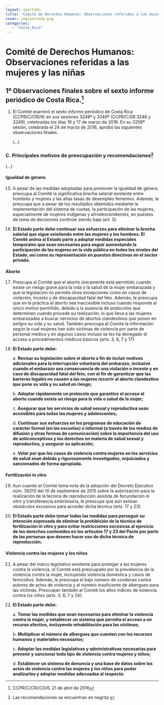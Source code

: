 ```yaml
---
layout: apartado
title: "Comité de Derechos Humanos: Observaciones referidas a las mujeres y las niñas"
cover: img/portada.png
categories:
   - "Costa_Rica"
---
```

# Comité de Derechos Humanos: Observaciones referidas a las mujeres y las niñas

## 1º Observaciones finales sobre el sexto informe periódico de Costa Rica.[^330]

1. El Comité examinó el sexto informe periódico de Costa Rica
(CCPR/C/CRI/6) en sus sesiones 3248ª y 3249ª (CCPR/C/SR.3248 y 3249),
celebradas los días 16 y 17 de marzo de 2016. En su 3259ª sesión, celebrada
el 24 de marzo de 2016, aprobó las siguientes observaciones finales.

   (…)

### C. Principales motivos de preocupación y recomendaciones[^331]

(…)

#### Igualdad de género

15. A pesar de las medidas adoptadas para promover la igualdad de género,
preocupa al Comité la significativa brecha salarial existente entre hombres
y mujeres y las altas tasas de desempleo femenino. Además, le preocupa que
a pesar de los resultados obtenidos mediante la implementación del sistema
de cuotas, la participación de las mujeres, especialmente de mujeres
indígenas y afrodescendientes, en puestos de toma de decisiones continúe
siendo baja (art. 3).

16. **El Estado parte debe continuar sus esfuerzos para eliminar la brecha
salarial que sigue existiendo entre las mujeres y los hombres. El Comité
anima al Estado parte a adoptar medidas especiales temporales que sean
necesarias para seguir aumentando la participación de las mujeres en la
vida pública en todos los niveles del Estado, así como su representación en
puestos directivos en el sector privado.**

#### Aborto

17. Preocupa al Comité que el aborto únicamente está permitido cuando existe
un riesgo grave para la vida y la salud de la mujer embarazada y que la
legislación no permita otras excepciones como en casos de violación,
incesto y de discapacidad fatal del feto. Además, le preocupa que en la
práctica el aborto sea inaccesible incluso cuando responde al único motivo
permitido, debido a la ausencia de protocolos que determinen cuándo procede
su realización, lo que lleva a las mujeres embarazadas a buscar servicios
de abortos clandestinos que ponen en peligro su vida y su salud. También
preocupa al Comité la información según la cual mujeres han sido víctimas
de violencia por parte de personal médico y en algunos casos incluso se les
ha denegado el acceso a procedimientos médicos básicos (arts. 3, 6, 7 y
17).

18. **El Estado parte debe:**

    a. **Revisar su legislación sobre el aborto a fin de incluir motivos
    adicionales para la interrupción voluntaria del embarazo, inclusive cuando
    el embarazo sea consecuencia de una violación o incesto y en caso de
    discapacidad fatal del feto, con el fin de garantizar que las barreras
    legales no causen a las mujeres recurrir al aborto clandestino que pone su
    vida y su salud en riesgo;**

    b. **Adoptar rápidamente un protocolo que garantice el acceso al aborto
    cuando exista un riesgo para la vida o salud de la mujer;**

    c. **Asegurar que los servicios de salud sexual y reproductiva sean
    accesibles para todas las mujeres y adolescentes;**

    d. **Continuar sus esfuerzos en los programas de educación de carácter formal
    (en las escuelas) e informal (a través de los medios de difusión y otras
    formas de comunicación) sobre la importancia del uso de anticonceptivos y
    los derechos en materia de salud sexual y reproductiva, y asegurar su
    aplicación;**

    e. **Velar por que los casos de violencia contra mujeres en los servicios de
    salud sean debida y rigurosamente investigados, enjuiciados y sancionados
    de forma apropiada.**

#### Fertilización in vitro

19. Aun cuando el Comité toma nota de la adopción del Decreto Ejecutivo
núm. 39210 del 10 de septiembre de 2015 sobre la autorización para la
realización de la técnica de reproducción asistida de fecundación in vitro
y transferencia embrionaria, le preocupa que aún existan obstáculos
excesivos para acceder dicha técnica (arts. 17 y 23).

20. **El Estado parte debe tomar todas las medidas para perseguir su
intención expresada de eliminar la prohibición de la técnica de
fertilización in vitro y para evitar restricciones excesivas al ejercicio
de los derechos contenidos en los artículos 17 y 23 del Pacto por parte de
las personas que deseen hacer uso de dicha técnica de reproducción.**

#### Violencia contra las mujeres y los niños

21. A pesar del marco legislativo existente para proteger a las mujeres
contra la violencia, el Comité está preocupado por la prevalencia de la
violencia contra la mujer, incluyendo violencia doméstica y casos de
femicidios. Además, le preocupa el bajo número de condenas contra autores
de actos de violencia y el número insuficiente de albergues para las
víctimas. Preocupan también al Comité los altos índices de violencia contra
los niños (arts. 3, 6, 7 y 24).

22. **El Estado parte debe:**

    a. **Tomar las medidas que sean necesarias para eliminar la violencia contra
    la mujer, y establecer un sistema que permita el acceso a un recurso
    efectivo, incluyendo rehabilitación para las víctimas;**

    b. **Multiplicar el número de albergues que cuenten con los recursos humanos
    y materiales necesarios;**

    c. **Adoptar las medidas legislativas y administrativas necesarias para
    prevenir y sancionar todo tipo de violencia contra mujeres y niños;**

    d. **Establecer un sistema de denuncia y una base de datos sobre los actos de
    violencia contra las mujeres y los niños para poder analizarlos y adoptar
    medidas adecuadas al respecto.**


[^330]: CCPR/C/CRI/CO/6, 21 de abril de 2016
[^331]: Las recomendaciones se encuentran en negrita.
